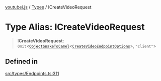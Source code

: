 [youtubei.js](../../../README.md) / [Types](../README.md) / ICreateVideoRequest

# Type Alias: ICreateVideoRequest

> **ICreateVideoRequest**: `Omit`\<[`ObjectSnakeToCamel`](ObjectSnakeToCamel.md)\<[`CreateVideoEndpointOptions`](CreateVideoEndpointOptions.md)\>, `"client"`\>

## Defined in

[src/types/Endpoints.ts:311](https://github.com/LuanRT/YouTube.js/blob/eb21af33db708f0355f4fb15881f5d4fabc7b06c/src/types/Endpoints.ts#L311)

